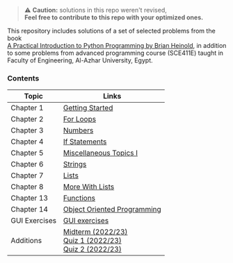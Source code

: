 > :warning: **Caution:** solutions in this repo weren't revised,  
**Feel free to contribute to this repo with your optimized ones.**

This repository includes solutions of a set of selected problems from the book   
[A Practical Introduction to Python Programming by Brian Heinold](https://www.brianheinold.net/python/A_Practical_Introduction_to_Python_Programming_Heinold.pdf), in addition to some problems from advanced programming course (SCE411E) taught in Faculty of Engineering, Al-Azhar University, Egypt.

### Contents
| Topic         | Links                                                                                                        |
|---------------|--------------------------------------------------------------------------------------------------------------|
| Chapter 1     | [Getting Started](Chapter_1_Getting_Started)                                                                 |
| Chapter 2     | [For Loops](Chapter_2_For_Loops)                                                                             |
| Chapter 3     | [Numbers](Chapter_3_Numbers)                                                                                 |
| Chapter 4     | [If Statements](Chapter_4_if_statements)                                                                     |
| Chapter 5     | [Miscellaneous Topics I](Chapter_5_Miscellaneous_Topics_I)                                                   |
| Chapter 6     | [Strings](Chapter_6_Strings)                                                                                 |
| Chapter 7     | [Lists](Chapter_7_Lists)                                                                                     |
| Chapter 8     | [More With Lists](Chapter_8_More_With_Lists)                                                                 |
| Chapter 13    | [Functions](Chapter_13_Functions)                                                                            |
| Chapter 14    | [Object Oriented Programming](Chapter_14_Object_Oriented_Programming)                                        |
| GUI Exercises | [GUI exercises](GUI_exercises)                                                                               |
| Additions     | [Midterm (2022/23)](Midterm)<br/>       [Quiz 1 (2022/23)](quiz_1.py)<br/>     [Quiz 2 (2022/23)](quiz_2.py) |
